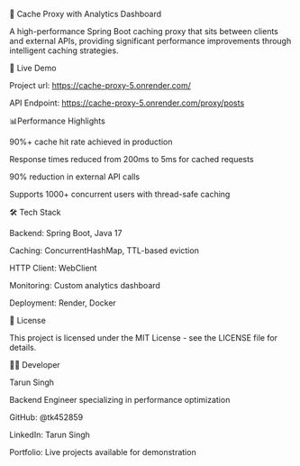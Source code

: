 🚀 Cache Proxy with Analytics Dashboard

A high-performance Spring Boot caching proxy that sits between clients and external APIs, providing significant performance improvements through intelligent caching strategies.

🚀 Live Demo

Project url: https://cache-proxy-5.onrender.com/

API Endpoint: https://cache-proxy-5.onrender.com/proxy/posts


📊Performance Highlights

90%+ cache hit rate achieved in production

Response times reduced from 200ms to 5ms for cached requests

90% reduction in external API calls

Supports 1000+ concurrent users with thread-safe caching




🛠️ Tech Stack

Backend: Spring Boot, Java 17

Caching: ConcurrentHashMap, TTL-based eviction

HTTP Client: WebClient

Monitoring: Custom analytics dashboard

Deployment: Render, Docker



📄 License

This project is licensed under the MIT License - see the LICENSE file for details.

👨‍💻 Developer

Tarun Singh

Backend Engineer specializing in performance optimization

GitHub: @tk452859

LinkedIn: Tarun Singh

Portfolio: Live projects available for demonstration














